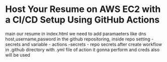 # Host Your Resume on AWS EC2 with a CI/CD Setup Using GitHub Actions

main our resume in index.html
we need to add paramaeters like dns host,username,pasword in the github repositoring, inside repo setting - secrets and variable - actions -secrets - repo secrets
after create workflow in .github directory with .yml file of action it gonna perform and creds also will be used
